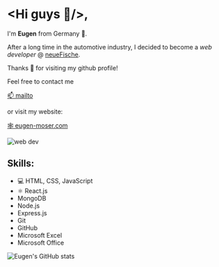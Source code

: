 # <Hi guys 👋/>,

I'm **Eugen** from Germany 🍻.

After a long time in the automotive industry, I decided to become a _web developer_ @ [neueFische](https://www.neuefische.de).

Thanks 🖤 for visiting my github profile!

Feel free to contact me

[📫 mailto](mailto:info@eugen-moser.com)

or visit my website: 

[🕸️ eugen-moser.com](https://www.eugen-moser.com)

![web dev](https://media.giphy.com/media/L8K62iTDkzGX6/giphy.gif)

## Skills: 
* 💻 HTML, CSS, JavaScript
* ⚛ React.js 
* MongoDB
* Node.js
* Express.js
* Git
* GitHub
* Microsoft Excel
* Microsoft Office

![Eugen's GitHub stats](https://github-readme-stats.vercel.app/api?username=EugenMoser&theme=dark&show_icons=true)
